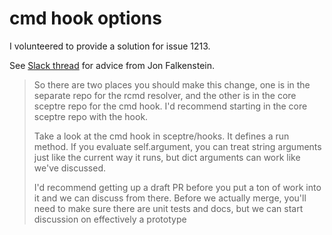 # cmd hook options

I volunteered to provide a solution for issue 1213.

See [Slack thread](https://og-aws.slack.com/archives/C01JNN8RGBB/p1689931787395429) for advice from Jon Falkenstein.

> So there are two places you should make this change, one is in the separate repo for the rcmd resolver, and the other is in the core sceptre repo for the cmd hook. I'd recommend starting in the core sceptre repo with the hook.
>
> Take a look at the cmd hook in sceptre/hooks. It defines a run method. If you evaluate self.argument, you can treat string arguments just like the current way it runs, but dict arguments can work like we've discussed.
>
> I'd recommend getting up a draft PR before you put a ton of work into it and we can discuss from there. Before we actually merge, you'll need to make sure there are unit tests and docs, but we can start discussion on effectively a prototype
> 
